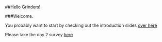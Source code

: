##Hello Grinders!

###Welcome.

You probably want to start by checking out the introduction slides [over here](https://github.com/super-cache-money/big-fat-python-grind/blob/master/day1-introduction/slides/BFPG_Introduction.ipynb)

Please take the day 2 survey [here](http://www.polljunkie.com/poll/djnqjk/python-poll)